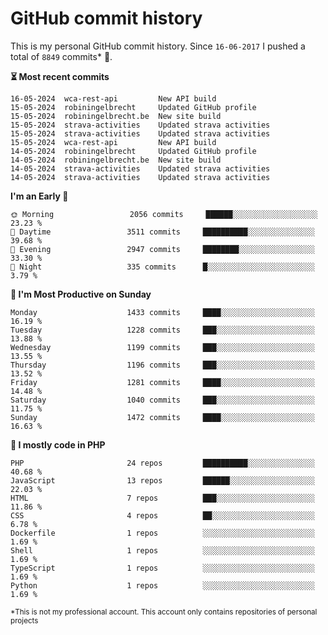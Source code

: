 # GitHub commit history
This is my personal GitHub commit history. Since <!--START_SECTION:first-commit-date-->`16-06-2017`<!--END_SECTION:first-commit-date--> I pushed a total of <!--START_SECTION:total-commit-count-->`8849`<!--END_SECTION:total-commit-count--> commits* 🎉.

<!--START_SECTION:most-recent-commits-->
**⏳ Most recent commits**
                                        
```text
16-05-2024  wca-rest-api         New API build
15-05-2024  robiningelbrecht     Updated GitHub profile
15-05-2024  robiningelbrecht.be  New site build
15-05-2024  strava-activities    Updated strava activities
15-05-2024  strava-activities    Updated strava activities
15-05-2024  wca-rest-api         New API build
14-05-2024  robiningelbrecht     Updated GitHub profile
14-05-2024  robiningelbrecht.be  New site build
14-05-2024  strava-activities    Updated strava activities
14-05-2024  strava-activities    Updated strava activities
```
<!--END_SECTION:most-recent-commits-->  

<!--START_SECTION:commits-per-day-time-->
**I&#039;m an Early 🐤**

```text
🌞 Morning                 2056 commits     ██████░░░░░░░░░░░░░░░░░░░   23.23 %
🌆 Daytime                 3511 commits     ██████████░░░░░░░░░░░░░░░   39.68 %
🌃 Evening                 2947 commits     ████████░░░░░░░░░░░░░░░░░   33.30 %
🌙 Night                   335 commits      █░░░░░░░░░░░░░░░░░░░░░░░░   3.79 %
```
<!--END_SECTION:commits-per-day-time-->  

<!--START_SECTION:commits-per-weekday-->
**📅 I&#039;m Most Productive on Sunday**

```text
Monday                    1433 commits     ████░░░░░░░░░░░░░░░░░░░░░   16.19 %
Tuesday                   1228 commits     ███░░░░░░░░░░░░░░░░░░░░░░   13.88 %
Wednesday                 1199 commits     ███░░░░░░░░░░░░░░░░░░░░░░   13.55 %
Thursday                  1196 commits     ███░░░░░░░░░░░░░░░░░░░░░░   13.52 %
Friday                    1281 commits     ████░░░░░░░░░░░░░░░░░░░░░   14.48 %
Saturday                  1040 commits     ███░░░░░░░░░░░░░░░░░░░░░░   11.75 %
Sunday                    1472 commits     ████░░░░░░░░░░░░░░░░░░░░░   16.63 %
```
<!--END_SECTION:commits-per-weekday-->  

<!--START_SECTION:repos-per-language-->
**💬 I mostly code in PHP**

```text
PHP                       24 repos         ██████████░░░░░░░░░░░░░░░   40.68 %
JavaScript                13 repos         ██████░░░░░░░░░░░░░░░░░░░   22.03 %
HTML                      7 repos          ███░░░░░░░░░░░░░░░░░░░░░░   11.86 %
CSS                       4 repos          ██░░░░░░░░░░░░░░░░░░░░░░░   6.78 %
Dockerfile                1 repos          ░░░░░░░░░░░░░░░░░░░░░░░░░   1.69 %
Shell                     1 repos          ░░░░░░░░░░░░░░░░░░░░░░░░░   1.69 %
TypeScript                1 repos          ░░░░░░░░░░░░░░░░░░░░░░░░░   1.69 %
Python                    1 repos          ░░░░░░░░░░░░░░░░░░░░░░░░░   1.69 %
```
<!--END_SECTION:repos-per-language-->  

<sub>*This is not my professional account. This account only contains repositories of personal projects</sub>
